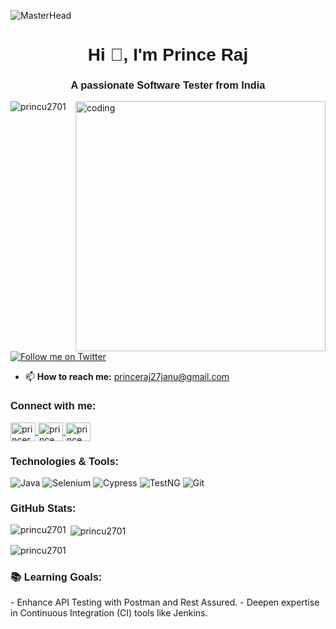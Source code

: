 ![MasterHead](https://camo.githubusercontent.com/7c3a9f97d239a621b964330e5ea4d223e8a8b6dce79b8e8b741dcbfb2c9ad240/68747470733a2f2f696d616765732e756e73706c6173682e636f6d2f70686f746f732f736f6674776172652d74657374696e672d313638393635303735393631302e6a7067)

<h1 align="center" style="font-family: 'Cursive', sans-serif;">Hi 👋, I'm Prince Raj</h1>
<h3 align="center" style="font-family: 'Cursive', sans-serif;">A passionate Software Tester from India</h3>

<img align="right" alt="coding" width="400" src="https://user-images.githubusercontent.com/10498744/210012254-234538ff-d198-48aa-8964-37e6fd45d227.gif">

<p align="left"> 
    <img src="https://komarev.com/ghpvc/?username=princu2701&label=Profile%20views&color=0e75b6&style=flat" alt="princu2701" /> 
</p>

<p align="left"> 
    <a href="https://twitter.com/princeraj2701" target="blank">
        <img src="https://img.shields.io/twitter/follow/princeraj2701?logo=twitter&style=for-the-badge" alt="Follow me on Twitter" />
    </a> 
</p>

- 📫 **How to reach me:** [princeraj27janu@gmail.com](mailto:princeraj27janu@gmail.com)

<h3 align="left" style="font-family: 'Cursive', sans-serif;">Connect with me:</h3>
<p align="left">
    <a href="https://twitter.com/princeraj2701" target="blank">
        <img align="center" src="https://raw.githubusercontent.com/rahuldkjain/github-profile-readme-generator/master/src/images/icons/Social/twitter.svg" alt="princeraj2701" height="30" width="40" />
    </a>
    <a href="https://linkedin.com/in/prince-raj" target="blank">
        <img align="center" src="https://raw.githubusercontent.com/rahuldkjain/github-profile-readme-generator/master/src/images/icons/Social/linked-in-alt.svg" alt="prince raj" height="30" width="40" />
    </a>
    <a href="https://fb.com/prince-raj" target="blank">
        <img align="center" src="https://raw.githubusercontent.com/rahuldkjain/github-profile-readme-generator/master/src/images/icons/Social/facebook.svg" alt="prince raj" height="30" width="40" />
    </a>
</p>

<h3 align="left" style="font-family: 'Cursive', sans-serif;">Technologies & Tools:</h3>
<p align="left">
    <img src="https://img.shields.io/badge/Java-%23ED8B00?style=flat&logo=java&logoColor=white" alt="Java"/>
    <img src="https://img.shields.io/badge/Selenium-%23DC9A2D?style=flat&logo=selenium&logoColor=white" alt="Selenium"/>
    <img src="https://img.shields.io/badge/Cypress-%23303E3F?style=flat&logo=cypress&logoColor=white" alt="Cypress"/>
    <img src="https://img.shields.io/badge/TestNG-%2300B2B8?style=flat&logo=testng&logoColor=white" alt="TestNG"/>
    <img src="https://img.shields.io/badge/Git-%23F14E32?style=flat&logo=git&logoColor=white" alt="Git"/>
</p>

<h3 align="left" style="font-family: 'Cursive', sans-serif;">GitHub Stats:</h3>

<p><img align="left" src="https://github-readme-stats.vercel.app/api/top-langs?username=princu2701&show_icons=true&locale=en&layout=compact" alt="princu2701" /></p>

<p>&nbsp;<img align="center" src="https://github-readme-stats.vercel.app/api?username=princu2701&show_icons=true&locale=en" alt="princu2701" /></p>

<p><img align="center" src="https://github-readme-streak-stats.herokuapp.com/?user=princu2701&" alt="princu2701" /></p>

<h3 align="left" style="font-family: 'Cursive', sans-serif;">📚 Learning Goals:</h3>
- Enhance API Testing with Postman and Rest Assured.
- Deepen expertise in Continuous Integration (CI) tools like Jenkins.
